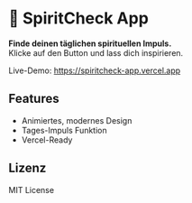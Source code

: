
# 🌟 SpiritCheck App

**Finde deinen täglichen spirituellen Impuls.**  
Klicke auf den Button und lass dich inspirieren.

Live-Demo: https://spiritcheck-app.vercel.app

## Features
- Animiertes, modernes Design
- Tages-Impuls Funktion
- Vercel-Ready

## Lizenz
MIT License
